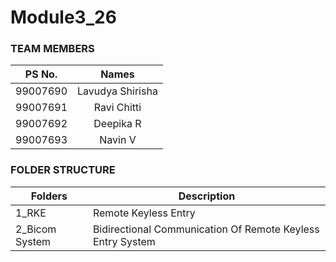 # Module3_26

### TEAM MEMBERS
|  PS No.  |  Names  |
|:--:|:--:|
| 99007690 | Lavudya Shirisha |
| 99007691 | Ravi Chitti |
| 99007692 | Deepika R |
| 99007693 | Navin V |

### FOLDER STRUCTURE
| Folders  |  Description  |
|----------|---------------|
| 1_RKE    | Remote Keyless Entry
| 2_Bicom System| Bidirectional Communication Of Remote Keyless Entry System
